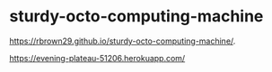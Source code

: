 # sturdy-octo-computing-machine

 https://rbrown29.github.io/sturdy-octo-computing-machine/.

https://evening-plateau-51206.herokuapp.com/
